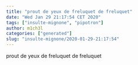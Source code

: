 ```yaml
---
title: "prout de yeux de freluquet de freluquet"
date: "Wed Jan 29 21:17:54 CET 2020"
tags: ["insulte-mignone", "pipotron"]
author: m1ch3l
categories: ["generated"]
slug: "insulte-mignone/2020-01-29-21:17:54"
---
```


prout de yeux de freluquet de freluquet
